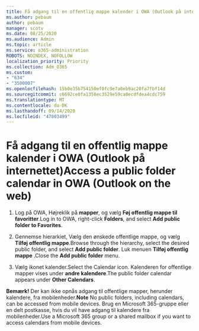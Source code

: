 ```yaml
---
title: Få adgang til en offentlig mappe kalender i OWA (Outlook på internettet)
ms.author: pebaum
author: pebaum
manager: scotv
ms.date: 08/25/2020
ms.audience: Admin
ms.topic: article
ms.service: o365-administration
ROBOTS: NOINDEX, NOFOLLOW
localization_priority: Priority
ms.collection: Adm_O365
ms.custom:
- "634"
- "3500007"
ms.openlocfilehash: 15b0e35b754150ef0fc9e7a0eb9ac20fa7fbf14d
ms.sourcegitcommit: c6692ce0fa1358ec3529e59ca0ecdfdea4cdc759
ms.translationtype: MT
ms.contentlocale: da-DK
ms.lasthandoff: 09/14/2020
ms.locfileid: "47803499"
---
```

# <a name="access-a-public-folder-calendar-in-owa-outlook-on-the-web"></a><span data-ttu-id="83aab-102">Få adgang til en offentlig mappe kalender i OWA (Outlook på internettet)</span><span class="sxs-lookup"><span data-stu-id="83aab-102">Access a public folder calendar in OWA (Outlook on the web)</span></span>

1. <span data-ttu-id="83aab-103">Log på OWA, Højreklik på **mapper**, og vælg **Føj offentlig mappe til favoritter**.</span><span class="sxs-lookup"><span data-stu-id="83aab-103">Log in to OWA, right-click **Folders**, and select **Add public folder to Favorites**.</span></span>

2. <span data-ttu-id="83aab-104">Gennemse hierarkiet, Vælg den ønskede offentlige mappe, og vælg **Tilføj offentlig mappe**.</span><span class="sxs-lookup"><span data-stu-id="83aab-104">Browse through the hierarchy, select the desired public folder, and select **Add public folder**.</span></span> <span data-ttu-id="83aab-105">Luk menuen **Tilføj offentlig mappe** .</span><span class="sxs-lookup"><span data-stu-id="83aab-105">Close the **Add public folder** menu.</span></span>  

3. <span data-ttu-id="83aab-106">Vælg ikonet kalender.</span><span class="sxs-lookup"><span data-stu-id="83aab-106">Select the Calendar icon.</span></span> <span data-ttu-id="83aab-107">Kalenderen for offentlige mapper vises under **andre kalendere**.</span><span class="sxs-lookup"><span data-stu-id="83aab-107">The public folder calendar appears under **Other Calendars**.</span></span>  

<span data-ttu-id="83aab-108">**Bemærk!** Der kan ikke opnås adgang til offentlige mapper, herunder kalendere, fra mobilenheder.</span><span class="sxs-lookup"><span data-stu-id="83aab-108">**Note** No public folders, including calendars, can be accessed from mobile devices.</span></span> <span data-ttu-id="83aab-109">Brug en Microsoft 365-gruppe eller en delt postkasse, hvis du vil have adgang til kalendere fra mobilenheder.</span><span class="sxs-lookup"><span data-stu-id="83aab-109">Use a Microsoft 365 group or a shared mailbox if you want to access calendars from mobile devices.</span></span>